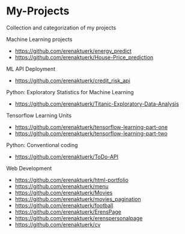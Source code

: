 # My-Projects
Collection and categorization of my projects

Machine Learning projects
- https://github.com/erenaktuerk/energy_predict
- https://github.com/erenaktuerk/House-Price_prediction

ML API Deployment
- https://github.com/erenaktuerk/credit_risk_api

Python: Exploratory Statistics for Machine Learning
- https://github.com/erenaktuerk/Titanic-Exploratory-Data-Analysis

Tensorflow Learning Units
- https://github.com/erenaktuerk/tensorflow-learning-part-one
- https://github.com/erenaktuerk/tensorflow-learning-part-two

Python: Conventional coding
- https://github.com/erenaktuerk/ToDo-API

Web Development
- https://github.com/erenaktuerk/html-portfolio
- https://github.com/erenaktuerk/menu
- https://github.com/erenaktuerk/Movies
- https://github.com/erenaktuerk/movies_pagination
- https://github.com/erenaktuerk/football
- https://github.com/erenaktuerk/ErensPage
- https://github.com/erenaktuerk/erenspersonalpage
- https://github.com/erenaktuerk/cv
